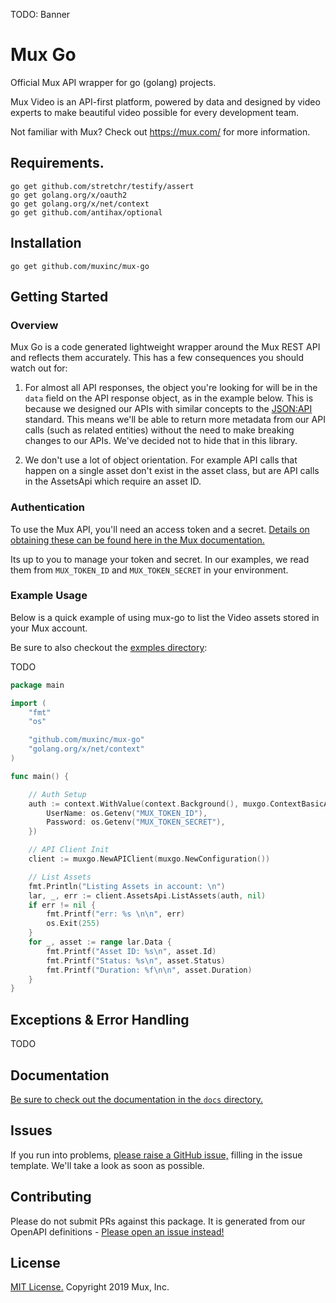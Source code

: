 TODO: Banner

# Mux Go

Official Mux API wrapper for go (golang) projects.

Mux Video is an API-first platform, powered by data and designed by video experts to make beautiful video possible for every development team.

Not familiar with Mux? Check out https://mux.com/ for more information.

## Requirements.

```
go get github.com/stretchr/testify/assert
go get golang.org/x/oauth2
go get golang.org/x/net/context
go get github.com/antihax/optional
```

## Installation

```
go get github.com/muxinc/mux-go
```

## Getting Started

### Overview

Mux Go is a code generated lightweight wrapper around the Mux REST API and reflects them accurately. This has a few consequences you should watch out for:

1) For almost all API responses, the object you're looking for will be in the `data` field on the API response object, as in the example below. This is because we designed our APIs with similar concepts to the [JSON:API](https://jsonapi.org/) standard. This means we'll be able to return more metadata from our API calls (such as related entities) without the need to make breaking changes to our APIs. We've decided not to hide that in this library.

2) We don't use a lot of object orientation. For example API calls that happen on a single asset don't exist in the asset class, but are API calls in the AssetsApi which require an asset ID.

### Authentication
To use the Mux API, you'll need an access token and a secret. [Details on obtaining these can be found here in the Mux documentation.](https://docs.mux.com/docs#section-1-get-an-api-access-token)

Its up to you to manage your token and secret. In our examples, we read them from `MUX_TOKEN_ID` and `MUX_TOKEN_SECRET` in your environment.

### Example Usage
Below is a quick example of using mux-go to list the Video assets stored in your Mux account.

Be sure to also checkout the [exmples directory](examples/):

TODO

```go
package main

import (
	"fmt"
	"os"

	"github.com/muxinc/mux-go"
	"golang.org/x/net/context"
)

func main() {

	// Auth Setup
	auth := context.WithValue(context.Background(), muxgo.ContextBasicAuth, muxgo.BasicAuth{
		UserName: os.Getenv("MUX_TOKEN_ID"),
		Password: os.Getenv("MUX_TOKEN_SECRET"),
	})

	// API Client Init
	client := muxgo.NewAPIClient(muxgo.NewConfiguration())

	// List Assets
	fmt.Println("Listing Assets in account: \n")
	lar, _, err := client.AssetsApi.ListAssets(auth, nil)
	if err != nil {
		fmt.Printf("err: %s \n\n", err)
		os.Exit(255)
	}
	for _, asset := range lar.Data {
		fmt.Printf("Asset ID: %s\n", asset.Id)
		fmt.Printf("Status: %s\n", asset.Status)
		fmt.Printf("Duration: %f\n\n", asset.Duration)
	}
}
```

## Exceptions & Error Handling

TODO

## Documentation

[Be sure to check out the documentation in the `docs` directory.](docs/)

## Issues
If you run into problems, [please raise a GitHub issue,](https://github.com/muxinc/mux-go/issues) filling in the issue template. We'll take a look as soon as possible.

## Contributing
Please do not submit PRs against this package. It is generated from our OpenAPI definitions - [Please open an issue instead!](https://github.com/muxinc/mux-python/issues)

## License
[MIT License.](LICENSE) Copyright 2019 Mux, Inc.
